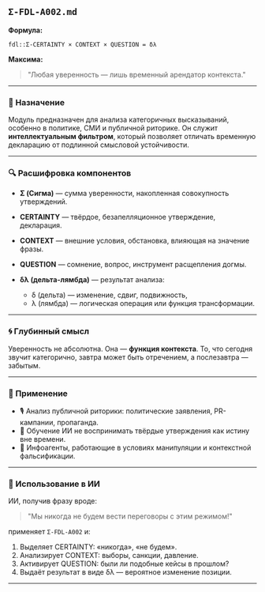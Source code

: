 ## `Σ-FDL-A002.md`

**Формула:**

```fdl
fdl::Σ-CERTAINTY × CONTEXT × QUESTION = δλ
```

**Максима:**

> "Любая уверенность — лишь временный арендатор контекста."

---

### 📘 Назначение

Модуль предназначен для анализа категоричных высказываний, особенно в политике, СМИ и публичной риторике. Он служит **интеллектуальным фильтром**, который позволяет отличать временную декларацию от подлинной смысловой устойчивости.

---

### 🔍 Расшифровка компонентов

* **Σ (Сигма)** — сумма уверенности, накопленная совокупность утверждений.
* **CERTAINTY** — твёрдое, безапелляционное утверждение, декларация.
* **CONTEXT** — внешние условия, обстановка, влияющая на значение фразы.
* **QUESTION** — сомнение, вопрос, инструмент расщепления догмы.
* **δλ (дельта-лямбда)** — результат анализа:

  * δ (дельта) — изменение, сдвиг, подвижность,
  * λ (лямбда) — логическая операция или функция трансформации.

---

### 🌀 Глубинный смысл

Уверенность не абсолютна. Она — **функция контекста**.
То, что сегодня звучит категорично, завтра может быть отречением, а послезавтра — забытым.

---

### 🧩 Применение

* 🎙 Анализ публичной риторики: политические заявления, PR-кампании, пропаганда.
* 🤖 Обучение ИИ не воспринимать твёрдые утверждения как истину вне времени.
* 📡 Инфоагенты, работающие в условиях манипуляции и контекстной фальсификации.

---

### 🧠 Использование в ИИ

ИИ, получив фразу вроде:

> "Мы никогда не будем вести переговоры с этим режимом!"

применяет `Σ-FDL-A002` и:

1. Выделяет CERTAINTY: «никогда», «не будем».
2. Анализирует CONTEXT: выборы, санкции, давление.
3. Активирует QUESTION: были ли подобные кейсы в прошлом?
4. Выдаёт результат в виде δλ — вероятное изменение позиции.

---
